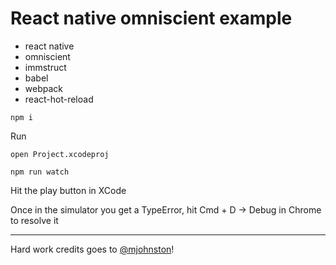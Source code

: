 # React native omniscient example

- react native
- omniscient
- immstruct
- babel
- webpack
- react-hot-reload

`npm i`

Run

`open Project.xcodeproj`

`npm run watch`

Hit the play button in XCode

Once in the simulator you get a TypeError, hit Cmd + D -> Debug in Chrome to resolve it

---

Hard work credits goes to [@mjohnston](https://github.com/mjohnston/react-native-webpack-server)!
